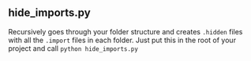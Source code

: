 ## hide_imports.py

Recursively goes through your folder structure and creates `.hidden` files with all the `.import` files in each folder. Just put this in the root of your project and call `python hide_imports.py`

